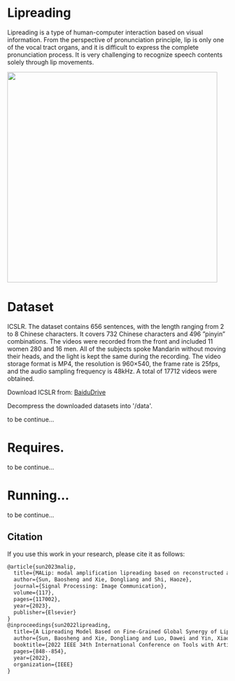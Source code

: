 # Lipreading

Lipreading is a type of human-computer interaction based on visual information. From the perspective of pronunciation principle, lip is only one of the vocal tract organs, and it is difficult to express the complete pronunciation process. It is very challenging to recognize speech contents solely through lip movements. 


<img src="https://github.com/zsml132/Ideal_environment/blob/main/model.png" width="480px">


# Dataset

ICSLR. The dataset contains 656 sentences, with the length ranging from 2 to 8 Chinese characters. It covers 732 Chinese characters and 496 ”pinyin” combinations. The videos were recorded from the front and included 11 women 280 and 16 men. All of the subjects spoke Mandarin without moving their heads, and the light is kept the same during the recording. The video storage format is MP4, the resolution is 960×540, the frame rate is 25fps, and the audio sampling frequency is 48kHz. A total of 17712 videos were obtained. 

Download ICSLR from: [BaiduDrive](https://pan.baidu.com/s/1c7EL0D3XYuPDOKiW-ye8vQ?pwd=s4xa)

Decompress the downloaded datasets into '/data'.

to be continue...

# Requires.
to be continue...


# Running...
to be continue...

## Citation

If you use this work in your research, please cite it as follows:

```latex
@article{sun2023malip,
  title={MALip: modal amplification lipreading based on reconstructed audio features},
  author={Sun, Baosheng and Xie, Dongliang and Shi, Haoze},
  journal={Signal Processing: Image Communication},
  volume={117},
  pages={117002},
  year={2023},
  publisher={Elsevier}
}
@inproceedings{sun2022lipreading,
  title={A Lipreading Model Based on Fine-Grained Global Synergy of Lip Movement},
  author={Sun, Baosheng and Xie, Dongliang and Luo, Dawei and Yin, Xiaojie},
  booktitle={2022 IEEE 34th International Conference on Tools with Artificial Intelligence (ICTAI)},
  pages={848--854},
  year={2022},
  organization={IEEE}
}
